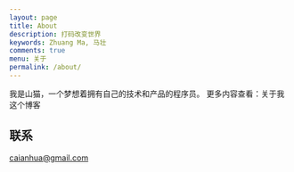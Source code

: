 ```yaml
---
layout: page
title: About
description: 打码改变世界
keywords: Zhuang Ma, 马壮
comments: true
menu: 关于
permalink: /about/
---
```


我是山猫，一个梦想着拥有自己的技术和产品的程序员。
更多内容查看：<a herf="https://cs-cn.top/2018/04/27/myself/">关于我这个博客</a>

## 联系

caianhua@gmail.com



